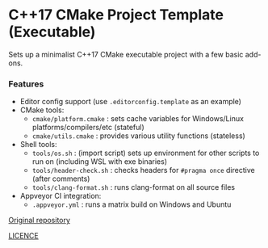 # C++17 CMake Project Template (Executable)

Sets up a minimalist C++17 CMake executable project with a few basic add-ons.

### Features

- Editor config support (use `.editorconfig.template` as an example)
- CMake tools:
  - `cmake/platform.cmake` : sets cache variables for Windows/Linux platforms/compilers/etc (stateful)
  - `cmake/utils.cmake` : provides various utility functions (stateless)
- Shell tools:
  - `tools/os.sh` : (import script) sets up environment for other scripts to run on (including WSL with exe binaries)
  - `tools/header-check.sh` : checks headers for `#pragma once` directive (after comments)
  - `tools/clang-format.sh` : runs clang-format on all source files
- Appveyor CI integration:
  - `.appveyor.yml` : runs a matrix build on Windows and Ubuntu

[Original repository](https://github.com/karnkaul/cpp-template)

[LICENCE](LICENSE)
